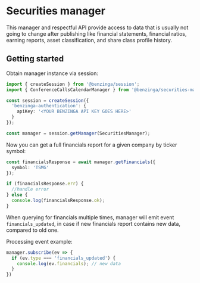 # Securities manager

This manager and respectful API provide access to data that is usually not going to change after publishing like financial statements, financial ratios, earning reports, asset classification, and share class profile history.

## Getting started

Obtain manager instance via session:

```ts
import { createSession } from '@benzinga/session';
import { ConferenceCallsCalendarManager } from '@benzinga/securities-manager';

const session = createSession({
  'benzinga-authentication': {
    apiKey: '<YOUR BENZINGA API KEY GOES HERE>'
  }
});

const manager = session.getManager(SecuritiesManager);
```

Now you can get a full financials report for a given company by ticker symbol:

```ts
const financialsResponse = await manager.getFinancials({
  symbol: 'TSMG'
});

if (financialsResponse.err) {
  //handle error
} else {
  console.log(financialsResponse.ok);
}
```

When querying for financials multiple times, manager will emit event `financials_updated`, in case if new financials report contains new data, compared to old one.

Processing event example:

```ts
manager.subscribe(ev => {
  if (ev.type === 'financials_updated') {
    console.log(ev.financials); // new data
  }
})
```
